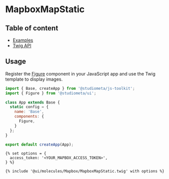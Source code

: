 # MapboxMapStatic <Badges :texts="badges" />

<script setup>
  import pkg from '@studiometa/ui/molecules/Mapbox/package.json';

  const badges = [`v${pkg.version}`, 'Twig', 'JS'];
</script>

## Table of content

- [Examples](./examples.html)
- [Twig API](./twig-api.html)

## Usage

Register the [Figure](/components/atoms/Figure/) component in your JavaScript app and use the Twig template to display images.

```js {2,8}
import { Base, createApp } from '@studiometa/js-toolkit';
import { Figure } from '@studiometa/ui';

class App extends Base {
  static config = {
    name: 'Base',
    components: {
      Figure,
    }
  };
}

export default createApp(App);
```

```twig{5}
{% set options = {
  access_token: '<YOUR_MAPBOX_ACCESS_TOKEN>',
} %}

{% include '@ui/molecules/Mapbox/MapboxMapStatic.twig' with options %}
```
